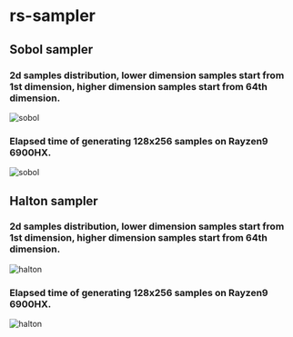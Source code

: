 # rs-sampler



## Sobol sampler

### 2d samples distribution, lower dimension samples start from 1st dimension, higher dimension samples start from 64th dimension.

![sobol](./doc/sobol_256.png)

### Elapsed time of generating 128x256 samples on Rayzen9 6900HX.

![sobol](./doc/sobol_perf.png)


## Halton sampler

### 2d samples distribution, lower dimension samples start from 1st dimension, higher dimension samples start from 64th dimension.

![halton](./doc/halton_256.png)

### Elapsed time of generating 128x256 samples on Rayzen9 6900HX.

![halton](./doc/halton_perf.png)

